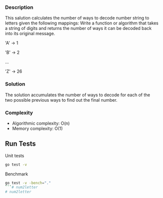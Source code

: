 ### Description

This salution calculates the number of ways to decode number string to letters given the following mappings:
Write a function or algorithm that takes a string of digits and returns the number of ways it
can be decoded back into its original message.

'A' -> 1

'B' -> 2

...

'Z' -> 26

### Solution
The solution accumulates the number of ways to decode for each of the two possible previous ways
to find out the final number.

### Complexity
- Algorithmic complexity: O(n)
- Memory complexity: O(1)

## Run Tests

Unit tests
```sh
go test -v
```

Benchmark
```sh
go test -v -bench="."
```# num2letter
# num2letter
